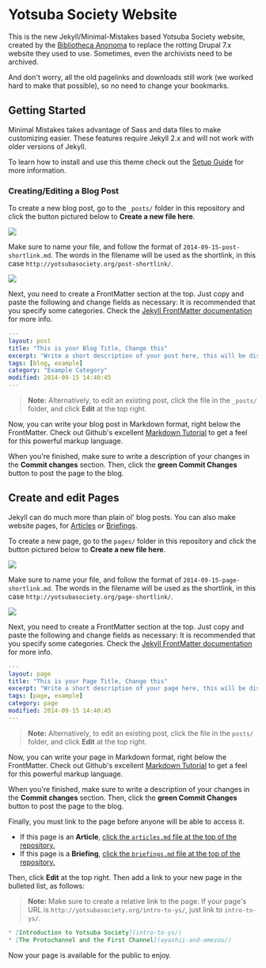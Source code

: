 # Yotsuba Society Website

This is the new Jekyll/Minimal-Mistakes based Yotsuba Society website, created by the [Bibliotheca Anonoma](http://github.com/bibanon/bibanon/wiki) to replace the rotting Drupal 7.x website they used to use. Sometimes, even the archivists need to be archived.

And don't worry, all the old pagelinks and downloads still work (we worked hard to make that possible), so no need to change your bookmarks.

## Getting Started

Minimal Mistakes takes advantage of Sass and data files to make customizing easier. These features require Jekyll 2.x and will not work with older versions of Jekyll.

To learn how to install and use this theme check out the [Setup Guide](http://mmistakes.github.io/minimal-mistakes/theme-setup/) for more information.

### Creating/Editing a Blog Post

To create a new blog post, go to the `_posts/` folder in this repository and click the button pictured below to **Create a new file here**. 

![](https://camo.githubusercontent.com/8fdc501d6746c307ada3d168e5db7b8d1b12cd75/687474703a2f2f636c2e6c792f4c4c65302f6e65772d66696c652e6a7067)

Make sure to name your file, and follow the format of `2014-09-15-post-shortlink.md`. The words in the filename will be used as the shortlink, in this case `http://yotsubasociety.org/post-shortlink/`.

![](https://camo.githubusercontent.com/f4b2aa2358596bdaa11543d51c055da68927707a/687474703a2f2f636c2e6c792f4b77654c2f6e65772d66696c652d656469746f722e706e67)

Next, you need to create a FrontMatter section at the top. Just copy and paste the following and change fields as necessary: It is recommended that you specify some categories. Check the [Jekyll FrontMatter documentation](http://jekyllrb.com/docs/frontmatter/) for more info.

```yaml
---
layout: post
title: "This is your Blog Title, Change this"
excerpt: "Write a short description of your post here, this will be displayed as a preview."
tags: [blog, example]
category: "Example Category"
modified: 2014-09-15 14:40:45
---
```

> **Note:** Alternatively, to edit an existing post, click the file in the `_posts/` folder, and click **Edit** at the top right.

Now, you can write your blog post in Markdown format, right below the FrontMatter. Check out Github's excellent [Markdown Tutorial](https://help.github.com/articles/markdown-basics/) to get a feel for this powerful markup language. 

When you're finished, make sure to write a description of your changes in the **Commit changes** section. Then, click the **green Commit Changes** button to post the page to the blog.

## Create and edit Pages

Jekyll can do much more than plain ol' blog posts. You can also make website pages, for [Articles](http://yotsubasociety.github.io/articles/) or [Briefings](http://yotsubasociety.github.io/briefings/).

To create a new page, go to the `pages/` folder in this repository and click the button pictured below to **Create a new file here**.

![](https://camo.githubusercontent.com/8fdc501d6746c307ada3d168e5db7b8d1b12cd75/687474703a2f2f636c2e6c792f4c4c65302f6e65772d66696c652e6a7067)

Make sure to name your file, and follow the format of `2014-09-15-page-shortlink.md`. The words in the filename will be used as the shortlink, in this case `http://yotsubasociety.org/page-shortlink/`.

![](https://camo.githubusercontent.com/f4b2aa2358596bdaa11543d51c055da68927707a/687474703a2f2f636c2e6c792f4b77654c2f6e65772d66696c652d656469746f722e706e67)

Next, you need to create a FrontMatter section at the top. Just copy and paste the following and change fields as necessary: It is recommended that you specify some categories. Check the [Jekyll FrontMatter documentation](http://jekyllrb.com/docs/frontmatter/) for more info.

```yaml
---
layout: page
title: "This is your Page Title, Change this"
excerpt: "Write a short description of your page here, this will be displayed as a preview."
tags: [page, example]
category: page
modified: 2014-09-15 14:40:45
---
```

> **Note:** Alternatively, to edit an existing post, click the file in the `posts/` folder, and click **Edit** at the top right.

Now, you can write your page in Markdown format, right below the FrontMatter. Check out Github's excellent [Markdown Tutorial](https://help.github.com/articles/markdown-basics/) to get a feel for this powerful markup language. 

When you're finished, make sure to write a description of your changes in the **Commit changes** section. Then, click the **green Commit Changes** button to post the page to the blog.

Finally, you must link to the page before anyone will be able to access it. 

* If this page is an **Article**, [click the `articles.md` file at the top of the repository.](https://github.com/yotsubasociety/yotsubasociety.github.io/blob/master/articles.md)
* If this page is a **Briefing**, [click the `briefings.md` file at the top of the repository.](https://github.com/yotsubasociety/yotsubasociety.github.io/blob/master/briefings.md)

Then, click **Edit** at the top right. Then add a link to your new page in the bulleted list, as follows:

> **Note:** Make sure to create a relative link to the page. If your page's URL is `http://yotsubasociety.org/intro-to-ys/`, just link to `intro-to-ys/`.

```markdown
* [Introduction to Yotsuba Society](intro-to-ys/)
* [The Protochannel and the First Channel](ayashii-and-amezou/)
```

Now your page is available for the public to enjoy.
